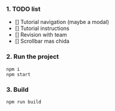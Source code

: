 ### 1. TODO list

- [] Tutorial navigation (maybe a modal)
- [] Tutorial instructions
- [] Revision with team
- [] Scrollbar mas chida

### 2. Run the project

```shell
npm i
npm start
```

### 3. Build

```shell
npm run build
```

